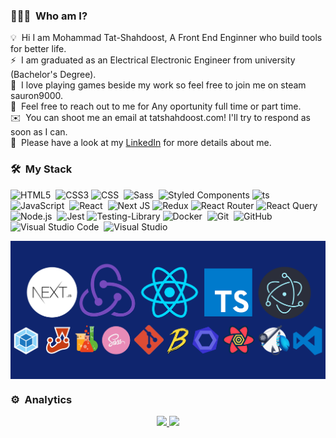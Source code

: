 ### 👨🏻‍💻 &nbsp;Who am I?

💡 &nbsp;Hi I am Mohammad Tat-Shahdoost, A Front End Enginner who build tools for better life.\
⚡ &nbsp;I am graduated as an Electrical Electronic Engineer from university (Bachelor's Degree).\
🎲 &nbsp;I love playing games beside my work so feel free to join me on steam sauron9000.\
💬 &nbsp;Feel free to reach out to me for Any oportunity full time or part time.\
✉️ &nbsp;You can shoot me an email at tatshahdoost.com! I'll try to respond as soon as I can.\
📄 &nbsp;Please have a look at my [LinkedIn](https://www.linkedin.com/in/mohammad-tatshahdoost/) for more details about me.

### 🛠 &nbsp;My Stack

![HTML5](https://img.shields.io/badge/-HTML5-05122A?style=flat&logo=HTML5)&nbsp;
![CSS3](https://img.shields.io/badge/css3-%231572B6.svg?style=flat&logo=css3&logoColor=white)
![CSS](https://img.shields.io/badge/-CSS-05122A?style=flat&logo=CSS3&logoColor=1572B6)&nbsp;
![Sass](https://img.shields.io/badge/-Sass-05122A?style=flat&logo=Sass)&nbsp;
![Styled Components](https://img.shields.io/badge/styled--components-DB7093?flat&logo=styled-components&logoColor=white)
![ts](https://badgen.net/badge/-/TypeScript?icon=typescript&label&labelColor=blue&color=555555)
![JavaScript](https://img.shields.io/badge/-JavaScript-05122A?style=flat&logo=javascript)&nbsp;
![React](https://img.shields.io/badge/-React-05122A?style=flat&logo=react)&nbsp;
![Next JS](https://img.shields.io/badge/Next-black?flat&logo=next.js&logoColor=white)
![Redux](https://img.shields.io/badge/redux-%23593d88.svg?flat&logo=redux&logoColor=white)
![React Router](https://img.shields.io/badge/React_Router-CA4245?flat&logo=react-router&logoColor=white)
![React Query](https://img.shields.io/badge/-React%20Query-FF4154?flat&logo=react%20query&logoColor=white)
![Node.js](https://img.shields.io/badge/-Node.js-05122A?style=flat&logo=node.js)&nbsp;
![Jest](https://img.shields.io/badge/-jest-%23C21325?flat&logo=jest&logoColor=white)
![Testing-Library](https://img.shields.io/badge/-TestingLibrary-%23E33332?flat&logo=testing-library&logoColor=white)
![Docker](https://img.shields.io/badge/-Docker-05122A?style=flat&logo=Docker)&nbsp;
![Git](https://img.shields.io/badge/-Git-05122A?style=flat&logo=git)&nbsp;
![GitHub](https://img.shields.io/badge/-GitHub-05122A?style=flat&logo=github)&nbsp;
![Visual Studio Code](https://img.shields.io/badge/-Visual%20Studio%20Code-05122A?style=flat&logo=visual-studio-code&logoColor=007ACC)&nbsp;
![Visual Studio](https://img.shields.io/badge/-Visual%20Studio-05122A?style=flat&logo=visual-studio&logoColor=956feb)&nbsp;

<img alt="MaxTsh" src="./Cover.png" align="center"/>

### ⚙️ &nbsp;Analytics

<p align="center">
<a href="https://github.com/maxtsh">
  <img height="180em" src="https://github-readme-stats-eight-theta.vercel.app/api?username=maxtsh&show_icons=true&theme=algolia&include_all_commits=true&count_private=true"/>
  <img height="180em" src="https://github-readme-stats-eight-theta.vercel.app/api/top-langs/?username=maxtsh&layout=compact&langs_count=8&theme=algolia"/>
</a>
</p>
